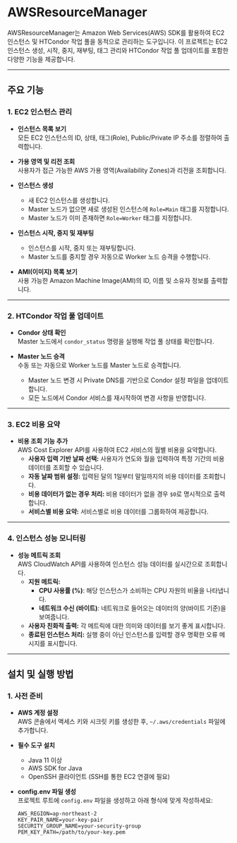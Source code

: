 # AWSResourceManager

AWSResourceManager는 Amazon Web Services(AWS) SDK를 활용하여 EC2 인스턴스 및 HTCondor 작업 풀을 동적으로 관리하는 도구입니다. 이 프로젝트는 EC2 인스턴스 생성, 시작, 중지, 재부팅, 태그 관리와 HTCondor 작업 풀 업데이트를 포함한 다양한 기능을 제공합니다.

---

## 주요 기능

### 1. EC2 인스턴스 관리
- **인스턴스 목록 보기**  
  모든 EC2 인스턴스의 ID, 상태, 태그(Role), Public/Private IP 주소를 정렬하여 출력합니다.

- **가용 영역 및 리전 조회**  
  사용자가 접근 가능한 AWS 가용 영역(Availability Zones)과 리전을 조회합니다.

- **인스턴스 생성**
  - 새 EC2 인스턴스를 생성합니다.
  - Master 노드가 없으면 새로 생성된 인스턴스에 `Role=Main` 태그를 지정합니다.
  - Master 노드가 이미 존재하면 `Role=Worker` 태그를 지정합니다.

- **인스턴스 시작, 중지 및 재부팅**
  - 인스턴스를 시작, 중지 또는 재부팅합니다.
  - Master 노드를 중지할 경우 자동으로 Worker 노드 승격을 수행합니다.

- **AMI(이미지) 목록 보기**  
  사용 가능한 Amazon Machine Image(AMI)의 ID, 이름 및 소유자 정보를 출력합니다.

---

### 2. HTCondor 작업 풀 업데이트
- **Condor 상태 확인**  
  Master 노드에서 `condor_status` 명령을 실행해 작업 풀 상태를 확인합니다.

- **Master 노드 승격**  
  수동 또는 자동으로 Worker 노드를 Master 노드로 승격합니다.
  - Master 노드 변경 시 Private DNS를 기반으로 Condor 설정 파일을 업데이트합니다.
  - 모든 노드에서 Condor 서비스를 재시작하여 변경 사항을 반영합니다.

---

### 3. EC2 비용 요약
- **비용 조회 기능 추가**  
  AWS Cost Explorer API를 사용하여 EC2 서비스의 월별 비용을 요약합니다.
  - **사용자 입력 기반 날짜 선택:** 사용자가 연도와 월을 입력하여 특정 기간의 비용 데이터를 조회할 수 있습니다.
  - **자동 날짜 범위 설정:** 입력된 달의 1일부터 말일까지의 비용 데이터를 조회합니다.
  - **비용 데이터가 없는 경우 처리:** 비용 데이터가 없을 경우 `$0`로 명시적으로 출력합니다.
  - **서비스별 비용 요약:** 서비스별로 비용 데이터를 그룹화하여 제공합니다.

---

### 4. 인스턴스 성능 모니터링
- **성능 메트릭 조회**  
  AWS CloudWatch API를 사용하여 인스턴스 성능 데이터를 실시간으로 조회합니다.
  - **지원 메트릭:**
    - **CPU 사용률 (%)**: 해당 인스턴스가 소비하는 CPU 자원의 비율을 나타냅니다.
    - **네트워크 수신 (바이트)**: 네트워크로 들어오는 데이터의 양(바이트 기준)을 보여줍니다.
  - **사용자 친화적 출력:** 각 메트릭에 대한 의미와 데이터를 보기 좋게 표시합니다.
  - **종료된 인스턴스 처리:** 실행 중이 아닌 인스턴스를 입력할 경우 명확한 오류 메시지를 표시합니다.

---

## 설치 및 실행 방법

### 1. 사전 준비
- **AWS 계정 설정**  
  AWS 콘솔에서 액세스 키와 시크릿 키를 생성한 후, `~/.aws/credentials` 파일에 추가합니다.

- **필수 도구 설치**
  - Java 11 이상
  - AWS SDK for Java
  - OpenSSH 클라이언트 (SSH를 통한 EC2 연결에 필요)

- **config.env 파일 생성**  
  프로젝트 루트에 `config.env` 파일을 생성하고 아래 형식에 맞게 작성하세요:
  ```env
  AWS_REGION=ap-northeast-2
  KEY_PAIR_NAME=your-key-pair
  SECURITY_GROUP_NAME=your-security-group
  PEM_KEY_PATH=/path/to/your-key.pem
  ```